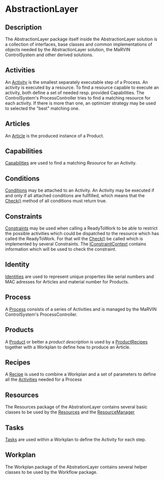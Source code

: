 # AbstractionLayer

## Description

The AbstractionLayer package itself inside the AbstractionLayer solution is a collection 
of interfaces, base classes and common implementations of objects needed by the AbstractionLayer solution, 
the MaRVIN ControlSystem and other derived solutions.

## Activities

An [Activity](xref:Marvin.AbstractionLayer.IActivity) is the smallest separately executable step 
of a Process.
An activity is executed by a resource. To find a resource capable to execute an activity, both define 
a set of needed resp. provided Capabilities. The ControlSystem's 
ProcessController tries to find a matching resource for each activity. If there is more than one, an 
optimizer strategy may be used to selected the "best" matching one.

## Articles

An [Article](xref:Marvin.AbstractionLayer.Article) is the produced instance of a Product.

## Capabilities

[Capabilities](xref:Marvin.AbstractionLayer.ICapabilities) are used to find a matching *Resource* for an Activity.

## Conditions

[Conditions](xref:Marvin.AbstractionLayer.ICondition) may be attached to an Activity. An Activity may be executed if and only if all attached conditions are fullfilled, which means that the
[Check()](xref:Marvin.AbstractionLayer.ICondition) method of all
conditions must return true.

## Constraints

[Constraints](xref:Marvin.AbstractionLayer.IConstraint) may be used when calling a
ReadyToWork to be able to restrict the possible activities which could be dispatched
to the resource which has called the ReadyToWork. For that will the
[Check()](xref:Marvin.AbstractionLayer.IConstraint.Check)
be called which is implemented by several Constraints. The [IConstraintContext](xref:Marvin.AbstractionLayer.IConstraintContext)
contains information which will be used to check the constraint.

## Identity

[Identities](xref:Marvin.AbstractionLayer.Identity.IIdentity) are used to represent unique properties like serial numbers and MAC adresses for Articles and material number for Products.

## Process

A [Process](xref:Marvin.AbstractionLayer.IProcess) consists of a series of Activities and is managed by the MaRVIN ControlSystem's ProcessController.

## Products

A [Product](xref:Marvin.AbstractionLayer.IProduct) or better a *product description* is used by a [ProductRecipes](xref:Marvin.AbstractionLayer.ProductRecipe) together with a Workplan to define how to produce an Article.

## Recipes

A [Recipe](xref:Marvin.AbstractionLayer.Recipe) is used to combine a Workplan and a set of parameters to define all the [Activities](xref:abstractionlayer-Activities) needed for a Process

## Resources

The Resources package of the AbstrationLayer contains several basic classes to be used by the [Resources](xref:Marvin.Resources.IResource) and the [ResourceManager](xref:Marvin.Resources.IResourceManagement)

## Tasks

[Tasks](xref:Marvin.AbstractionLayer.ITask) are used within a Workplan to define the Activity for each step.

## Workplan

The Workplan package of the AbstrationLayer contains several helper classes to be used by the Workflow package.

